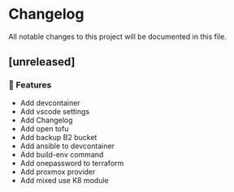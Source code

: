 # Changelog

All notable changes to this project will be documented in this file.

## [unreleased]

### 🚀 Features

- Add devcontainer
- Add vscode settings
- Add Changelog
- Add open tofu
- Add backup B2 bucket
- Add ansible to devcontainer
- Add build-env command
- Add onepassword to terraform
- Add proxmox provider
- Add mixed use K8 module

<!-- generated by git-cliff -->

